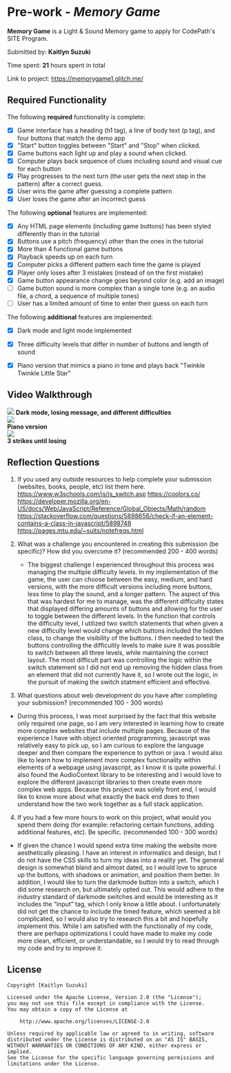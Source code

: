 # Pre-work - *Memory Game*

**Memory Game** is a Light & Sound Memory game to apply for CodePath's SITE Program. 

Submitted by: **Kaitlyn Suzuki**

Time spent: **21** hours spent in total

Link to project: https://memorygame1.glitch.me/

## Required Functionality

The following **required** functionality is complete:

* [X] Game interface has a heading (h1 tag), a line of body text (p tag), and four buttons that match the demo app
* [X] "Start" button toggles between "Start" and "Stop" when clicked. 
* [X] Game buttons each light up and play a sound when clicked. 
* [X] Computer plays back sequence of clues including sound and visual cue for each button
* [X] Play progresses to the next turn (the user gets the next step in the pattern) after a correct guess. 
* [X] User wins the game after guessing a complete pattern
* [X] User loses the game after an incorrect guess

The following **optional** features are implemented:

* [X] Any HTML page elements (including game buttons) has been styled differently than in the tutorial
* [X] Buttons use a pitch (frequency) other than the ones in the tutorial
* [X] More than 4 functional game buttons
* [X] Playback speeds up on each turn
* [X] Computer picks a different pattern each time the game is played
* [X] Player only loses after 3 mistakes (instead of on the first mistake)
* [X] Game button appearance change goes beyond color (e.g. add an image)
* [ ] Game button sound is more complex than a single tone (e.g. an audio file, a chord, a sequence of multiple tones)
* [ ] User has a limited amount of time to enter their guess on each turn

The following **additional** features are implemented:

- [X] Dark mode and light mode implemented
- [X] Three difficulty levels that differ in number of buttons and length of sound
- [X] Piano version that mimics a piano in tone and plays back "Twinkle Twinkle Little Star"


## Video Walkthrough
![](https://i.imgur.com/xDfNsHN.gif) 
**Dark mode, losing message, and different difficulties**  
![](https://i.imgur.com/hWQcMPI.gif)   
**Piano version**  
![](https://i.imgur.com/irO86j5.gif)  
**3 strikes until losing**  

## Reflection Questions
1. If you used any outside resources to help complete your submission (websites, books, people, etc) list them here. 
https://www.w3schools.com/js/js_switch.asp
https://coolors.co/
https://developer.mozilla.org/en-US/docs/Web/JavaScript/Reference/Global_Objects/Math/random
https://stackoverflow.com/questions/5898656/check-if-an-element-contains-a-class-in-javascript/5898748
https://pages.mtu.edu/~suits/notefreqs.html

2. What was a challenge you encountered in creating this submission (be specific)? How did you overcome it? (recommended 200 - 400 words) 

   * The biggest challenge I experienced throughout this process was managing the multiple difficulty levels. In my implementation of the game, the user can choose between the easy, medium, and hard versions, with the more difficult versions including more buttons, less time to play the sound, and a longer pattern.  The aspect of this that was hardest for me to manage, was the different difficulty states that displayed differing amounts of buttons and allowing for the user to toggle between the different levels. In the function that controls the difficulty level, I utilized two switch statements that when given a new difficulty level would change which buttons included the hidden class, to change the visibility of the buttons. I then needed to test the buttons controlling the difficultly levels to make sure it was possible to switch between all three levels, while maintaining the correct layout. The most difficult part was controlling the logic within the switch statement so I did not end up removing the hidden class from an element that did not currently have it, so I wrote out the logic, in the pursuit of making the switch statment efficient and effective.


3. What questions about web development do you have after completing your submission? (recommended 100 - 300 words) 

  * During this process, I was most surprised by the fact that this website only required one page, so I am very interested in learning how to create more complex websites that include multiple pages. Because of the experience I have with object oriented programming, javascript was relatively easy to pick up, so I am curious to explore the language deeper and then compare the experience to python or java. I would also like to learn how to implement more complex functionality within elements of a webpage using javascript, as I know it is quite powerful. I also found the AudioContext library to be interesting and I would love to explore the different javascript libraries to then create even more complex web apps. Because this project was solely front end, I would like to know more about what exactly the back end does to then understand how the two work together as a full stack application.

4. If you had a few more hours to work on this project, what would you spend them doing (for example: refactoring certain functions, adding additional features, etc). Be specific. (recommended 100 - 300 words) 

  * If given the chance I would spend extra time making the website more aesthetically pleasing. I have an interest in informatics and design, but I do not have the CSS skills to turn my ideas into a reality yet. The general design is somewhat bland and almost dated, so I would love to spruce up the buttons, with shadows or animation, and position them better. In addition, I would like to turn the darkmode button into a switch, which I did some research on, but ultimately opted out. This would adhere to the industry standard of darkmode switches and would be interesting as it includes the “input” tag, which I only know a little about. I unfortunately did not get the chance to include the timed feature, which seemed a bit complicated, so I would also try to research this a bit and hopefully implement this. While I am satisfied with the functionally of my code, there are perhaps optimizations I could have made to make my code more clean, efficient, or understandable, so I would try to read through my code and try to improve it.



## License

    Copyright [Kaitlyn Suzuki]

    Licensed under the Apache License, Version 2.0 (the "License");
    you may not use this file except in compliance with the License.
    You may obtain a copy of the License at

        http://www.apache.org/licenses/LICENSE-2.0

    Unless required by applicable law or agreed to in writing, software
    distributed under the License is distributed on an "AS IS" BASIS,
    WITHOUT WARRANTIES OR CONDITIONS OF ANY KIND, either express or implied.
    See the License for the specific language governing permissions and
    limitations under the License.
